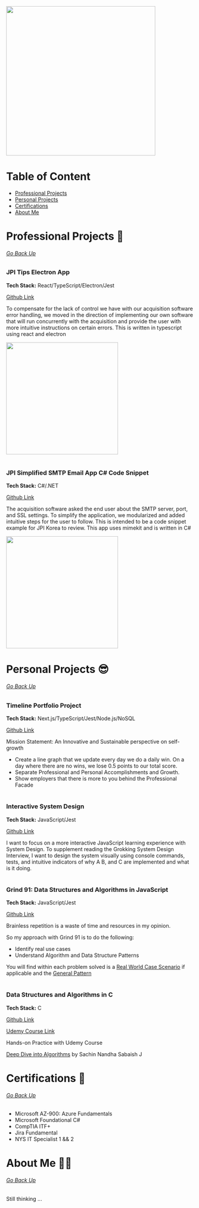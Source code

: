 

<img src="https://github.com/chitangchin/Chitangchin/assets/96362668/160e2588-e863-4fa0-9c63-43f22f87b820" width="400" />

# Table of Content
- [Professional Projects](#professional-projects-)
- [Personal Projects](#personal-projects-)
- [Certifications](#certifications-)
- [About Me](#about-me-%EF%B8%8F)

# Professional Projects 💼 
###### [Go Back Up](#theres-no-room-in-the-ring-for-overbearing-pride-closing-your-mind-to-the-prospect-of-failure-will-only-ensure-your-defeat---master-roshi)

### JPI Tips Electron App

**Tech Stack:** React/TypeScript/Electron/Jest

[Github Link](https://github.com/chitangchin/JPI-Tips-Window-App) 

To compensate for the lack of control we have with our acquisition software error handling, we moved in the direction of implementing our own software that will run concurrently with the acquisition and provide the user with more intuitive instructions on certain errors. This is written in typescript using react and electron

<img src="https://github.com/chitangchin/Chitangchin/assets/96362668/e4371c21-a042-4e0f-a944-8677b47b77a3" height="300px"/>

#

### JPI Simplified SMTP Email App C# Code Snippet

**Tech Stack:** C#/.NET

[Github Link](https://github.com/chitangchin/Simplified-SMTP-Email-App) 

The acquisition software asked the end user about the SMTP server, port, and SSL settings. To simplify the application, we modularized and added intuitive steps for the user to follow. This is intended to be a code snippet example for JPI Korea to review. This app uses mimekit and is written in C#

<img src="https://github.com/chitangchin/Chitangchin/assets/96362668/b6f19af5-91a9-4c85-a1e0-f55e91d29ff7" height="300px"/>

# Personal Projects 😎
###### [Go Back Up](#theres-no-room-in-the-ring-for-overbearing-pride-closing-your-mind-to-the-prospect-of-failure-will-only-ensure-your-defeat---master-roshi)

### Timeline Portfolio Project

**Tech Stack:** Next.js/TypeScript/Jest/Node.js/NoSQL

[Github Link](https://github.com/chitangchin/timelineportfolioproject)

Mission Statement: An Innovative and Sustainable perspective on self-growth
- Create a line graph that we update every day we do a daily win. On a day where there are no wins, we lose 0.5 points to our total score.
- Separate Professional and Personal Accomplishments and Growth.
- Show employers that there is more to you behind the Professional Facade

#

### Interactive System Design

**Tech Stack:** JavaScript/Jest

[Github Link](https://github.com/chitangchin/InteractiveSystemDesign)

I want to focus on a more interactive JavaScript learning experience with System Design. To supplement reading the Grokking System Design Interview, I want to design the system visually using console commands, tests, and intuitive indicators of why A B, and C are implemented and what is it doing.

#

### Grind 91: Data Structures and Algorithms in JavaScript

**Tech Stack:** JavaScript/Jest

[Github Link](https://github.com/chitangchin/Grind75Practice)

Brainless repetition is a waste of time and resources in my opinion.

So my approach with Grind 91 is to do the following:

- Identify real use cases
- Understand Algorithm and Data Structure Patterns

You will find within each problem solved is a <ins>Real World Case Scenario</ins> if applicable and the <ins>General Pattern</ins>

#

### Data Structures and Algorithms in C

**Tech Stack:** C

[Github Link](https://github.com/chitangchin/Grind75Practice)

[Udemy Course Link](https://www.udemy.com/course/deep-dive-into-algorithms/?couponCode=KEEPLEARNING)

Hands-on Practice with Udemy Course

<ins>Deep Dive into Algorithms</ins> by Sachin Nandha Sabaish J

# Certifications 📜
###### [Go Back Up](#theres-no-room-in-the-ring-for-overbearing-pride-closing-your-mind-to-the-prospect-of-failure-will-only-ensure-your-defeat---master-roshi)

- Microsoft AZ-900: Azure Fundamentals
- Microsoft Foundational C#
- CompTIA ITF+
- Jira Fundamental
- NYS IT Specialist 1 && 2

# About Me 🧙‍♂️
###### [Go Back Up](#theres-no-room-in-the-ring-for-overbearing-pride-closing-your-mind-to-the-prospect-of-failure-will-only-ensure-your-defeat---master-roshi)

Still thinking ...
